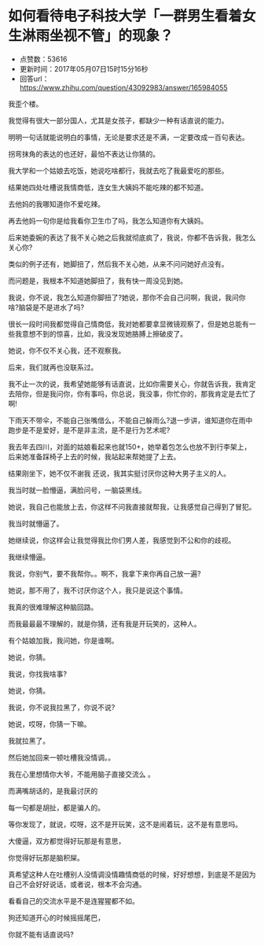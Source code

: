 # 如何看待电子科技大学「一群男生看着女生淋雨坐视不管」的现象？
- 点赞数：53616
- 更新时间：2017年05月07日15时15分16秒
- 回答url：https://www.zhihu.com/question/43092983/answer/165984055
<body>
 <p data-pid="5ZQF2Dwc">我歪个楼。</p>
 <p data-pid="NANHZlBx">我觉得有很大一部分国人，尤其是女孩子，都缺少一种有话直说的能力。</p>
 <p data-pid="kwezosA4">明明一句话就能说明白的事情，无论是要求还是不满，一定要改成一百句表达。</p>
 <p data-pid="8-w6Qbzh">拐弯抹角的表达的也还好，最怕不表达让你猜的。</p>
 <p data-pid="c6m8drBo">我大学和一个姑娘去吃饭，她说吃啥都行，我就去吃了我最爱吃的那些。</p>
 <p data-pid="-KcK0Jd2">结果她四处吐槽说我情商低，连女生大姨妈不能吃辣的都不知道。</p>
 <p data-pid="5imNQQhV">去他妈的我哪知道你不爱吃辣。</p>
 <p data-pid="NuouQ4u0">再去他妈一句你是给我看你卫生巾了吗，我怎么知道你有大姨妈。</p>
 <p data-pid="TkH5qtYz">后来她委婉的表达了我不关心她之后我就彻底疯了，我说，你都不告诉我，我怎么关心你?</p>
 <p data-pid="GxDNzu-O">类似的例子还有，她脚扭了，然后我不关心她，从来不问问她好点没有。</p>
 <p data-pid="KSj1p1CT">而问题是，我根本不知道她脚扭了，我有快一周没见到她。</p>
 <p data-pid="lsSqyhiU">我说，你不说，我怎么知道你脚扭了?她说，那你不会自己问啊，我说，我问你啥?脑袋是不是进水了吗?</p>
 <p data-pid="AkRnWzUZ">很长一段时间我都觉得自己情商低，我对她都要拿显微镜观察了，但是她总能有一些我意想不到的惊喜，比如，我没发现她胳膊上擦破皮了。</p>
 <p data-pid="seSkxJ3_">她说，你不仅不关心我，还不观察我。</p>
 <p data-pid="gbuPaD2E">后来，我们就再也没联系过。</p>
 <p data-pid="RbBFElTl">我不止一次的说，我希望她能够有话直说，比如你需要关心，你就告诉我，我肯定去陪你，但是我问你，你有事吗，你总说，我没事，你忙你的，那我肯定是去忙了啊!</p>
 <p data-pid="2GVIyGJO">下雨天不带伞，不能自己张嘴借么，不能自己躲雨么?退一步讲，谁知道你在雨中跑步是不是爱好，是不是非主流，是不是行为艺术呢?</p>
 <p data-pid="ln58zToP">我去年去四川，对面的姑娘看起来也就150+，她举着包怎么也放不到行李架上，后来她准备踩椅子上去的时候，我站起来帮她提了上去。</p>
 <p data-pid="fjL_aCwS">结果刚坐下，她不仅不谢我 还说，我其实挺讨厌你这种大男子主义的人。</p>
 <p data-pid="heA3qLNj">我当时就一脸懵逼，满脸问号，一脑袋黑线。</p>
 <p data-pid="erx1iZa2">她说，我自己也能放上去，你这样不问我直接就帮我，让我感觉自己得到了冒犯。</p>
 <p data-pid="jQDJo60g">我当时就懵逼了。</p>
 <p data-pid="oCRMDr1n">她继续说，你这样会让我觉得我比你们男人差，我感觉到不公和你的歧视。</p>
 <p data-pid="tItclD-3">我继续懵逼。</p>
 <p data-pid="NK1Pjpp4">我说，你别气，要不我帮你。。啊不，我拿下来你再自己放一遍?</p>
 <p data-pid="biR5-Wwr">她说，那不用了，我不讨厌你这个人，我只是说这个事情。</p>
 <p data-pid="CtuR5bWD">我真的很难理解这种脑回路。</p>
 <p data-pid="FdR2uYG8">而我最最最不理解的，就是你猜，还有我是开玩笑的，这种人。</p>
 <p data-pid="bTazfH7I">有个姑娘加我，我问她，你是谁啊。</p>
 <p data-pid="2DL0yGyb">她说，你猜。</p>
 <p data-pid="P_spRtlX">我说，你找我啥事?</p>
 <p data-pid="uOVqBdaS">她说，你猜。</p>
 <p data-pid="yW7mI4PL">我说，你不说我拉黑了，你说不说?</p>
 <p data-pid="SCalC1RV">她说，哎呀，你猜一下嘛。</p>
 <p data-pid="W1Zj4W0b">我就拉黑了。</p>
 <p data-pid="qKPyX_xv">然后她加回来一顿吐槽我没情调。。</p>
 <p data-pid="_bucJZU0">我在心里想情你大爷，不能用脑子直接交流么 。</p>
 <p data-pid="RCRWaNOT">而满嘴胡话的，是我最讨厌的</p>
 <p data-pid="SKhqISTt">每一句都是胡扯，都是骗人的。</p>
 <p data-pid="RJrbn_Ri">等你发现了，就说，哎呀，这不是开玩笑，这不是闹着玩，这不是有意思吗。</p>
 <p data-pid="sXN4HlPK">大傻逼，双方都觉得好玩那是有意思，</p>
 <p data-pid="Z2HmiI4W">你觉得好玩那是脑积屎。</p>
 <p data-pid="LrAZFm9Y">真希望这种人在吐槽别人没情调没情趣情商低的时候，好好想想，到底是不是因为自己不会好好说话，或者说，根本不会沟通。</p>
 <p data-pid="oW81g80x">看看自己的交流水平是不是连猩猩都不如。</p>
 <p data-pid="aXOp0T-s">狗还知道开心的时候摇摇尾巴，</p>
 <p data-pid="H9a9dLD3">你就不能有话直说吗?</p>
</body>